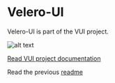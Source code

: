 # Velero-UI

Velero-UI is part of the VUI project.

![alt text](/screenshots/velero-ui.gif)

[Read VUI project documentation](https://vui.seriohub.com/)

Read the previous [readme](./README_old.md)
